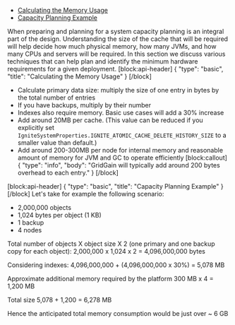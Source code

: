 * [Calculating the Memory Usage](doc:capacity-planning#calculating-the-memory-usage)
* [Capacity Planning Example](doc:capacity-planning#capacity-planning-example)

When preparing and planning for a system capacity planning is an integral part of the design. Understanding the size of the cache that will be required will help decide how much physical memory, how many JVMs, and how many CPUs and servers will be required. In this section we discuss various techniques that can help plan and identify the minimum hardware requirements for a given deployment.
[block:api-header]
{
  "type": "basic",
  "title": "Calculating the Memory Usage"
}
[/block]
- Calculate primary data size: multiply the size of one entry in bytes by the total number of entries
- If you have backups, multiply by their number
- Indexes also require memory. Basic use cases will add a 30% increase
- Add around 20MB per cache. (This value can be reduced if you explicitly set `IgniteSystemProperties.IGNITE_ATOMIC_CACHE_DELETE_HISTORY_SIZE` to a smaller value than default.)
- Add around 200-300MB per node for internal memory and reasonable amount of memory for JVM and GC to operate efficiently
[block:callout]
{
  "type": "info",
  "body": "GridGain will typically add around 200 bytes overhead to each entry."
}
[/block]

[block:api-header]
{
  "type": "basic",
  "title": "Capacity Planning Example"
}
[/block]
Let's take for example the following scenario:

- 2,000,000 objects
- 1,024 bytes per object (1 KB)
- 1 backup
- 4 nodes

Total number of objects X object size X 2 (one primary and one backup copy for each object):
2,000,000 x 1,024 x 2 = 4,096,000,000 bytes

Considering indexes:
4,096,000,000 + (4,096,000,000 x 30%) = 5,078 MB

Approximate additional memory required by the platform
300 MB x 4 = 1,200 MB

Total size
5,078 + 1,200 = 6,278 MB

Hence the anticipated total memory consumption would be just over ~ 6 GB
